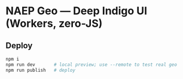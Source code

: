 # NAEP Geo — Deep Indigo UI (Workers, zero-JS)

## Deploy
```bash
npm i
npm run dev       # local preview; use --remote to test real geo
npm run publish   # deploy

